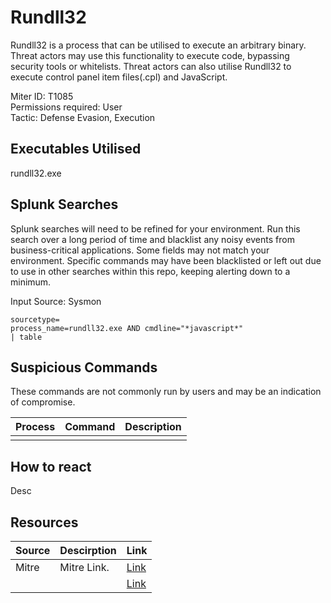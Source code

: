 # Rundll32
Rundll32 is a process that can be utilised to execute an arbitrary binary. Threat actors may use this functionality to execute code, bypassing security tools or whitelists. Threat actors can also utilise Rundll32 to execute control panel item files(.cpl) and JavaScript. 

Miter ID: T1085  
Permissions required: User  
Tactic: Defense Evasion, Execution

## Executables Utilised
rundll32.exe

## Splunk Searches
Splunk searches will need to be refined for your environment. Run this search over a long period of time and blacklist any noisy events from business-critical applications. Some fields may not match your environment. Specific commands may have been blacklisted or left out due to use in other searches within this repo, keeping alerting down to a minimum.


Input Source: Sysmon
```
sourcetype=
process_name=rundll32.exe AND cmdline="*javascript*"
| table 
```

## Suspicious Commands
These commands are not commonly run by users and may be an indication of compromise.

| Process  | Command | Description
| ------------- | ------------- | -------- | 
| | | |

## How to react
Desc

## Resources

| Source | Descirption | Link | 
| --- | --- | --- |
|Mitre|Mitre Link.|[Link](https://attack.mitre.org/techniques/T1085/)|
|   |   |   [Link]() |
